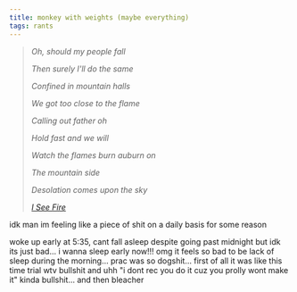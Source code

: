 ```yaml
---
title: monkey with weights (maybe everything)
tags: rants
---
```


> *Oh, should my people fall*
>
> *Then surely I'll do the same*
>
> *Confined in mountain halls*
>
> *We got too close to the flame*
>
> *Calling out father oh*
>
> *Hold fast and we will*
>
> *Watch the flames burn auburn on*
>
> *The mountain side*
>
> *Desolation comes upon the sky*
>
> *<cite>[I See Fire](https://open.spotify.com/track/1fu5IQSRgPxJL2OTP7FVLW?si=591e020ef58a482e)</cite>*


idk man im feeling like a piece of shit on a daily basis for some reason

woke up early at 5:35, cant fall asleep despite going past midnight but idk its just bad... i wanna sleep early now!!! omg it feels so bad to be lack of sleep during the morning... prac was so dogshit... first of all it was like this time trial wtv bullshit and uhh "i dont rec you do it cuz you prolly wont make it" kinda bullshit... and then bleacher
